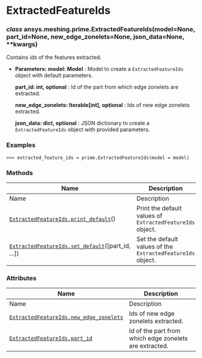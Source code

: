 # ExtractedFeatureIds

<a id="ansys.meshing.prime.ExtractedFeatureIds"></a>

### *class* ansys.meshing.prime.ExtractedFeatureIds(model=None, part_id=None, new_edge_zonelets=None, json_data=None, \*\*kwargs)

Contains ids of the features extracted.

* **Parameters:**
  **model: Model**
  : Model to create a `ExtractedFeatureIds` object with default parameters.

  **part_id: int, optional**
  : Id of the part from which edge zonelets are extracted.

  **new_edge_zonelets: Iterable[int], optional**
  : Ids of new edge zonelets extracted.

  **json_data: dict, optional**
  : JSON dictionary to create a `ExtractedFeatureIds` object with provided parameters.

### Examples

```pycon
>>> extracted_feature_ids = prime.ExtractedFeatureIds(model = model)
```

<!-- !! processed by numpydoc !! -->

### Methods

| Name | Description |
|-----------------------------------------------------------------------------------------------------------------------------------------------------------------|-------------------------------------------------------------|
| Name | Description |
| [`ExtractedFeatureIds.print_default`](ansys.meshing.prime.ExtractedFeatureIds.print_default.md#ansys.meshing.prime.ExtractedFeatureIds.print_default)()         | Print the default values of `ExtractedFeatureIds` object.   |
| [`ExtractedFeatureIds.set_default`](ansys.meshing.prime.ExtractedFeatureIds.set_default.md#ansys.meshing.prime.ExtractedFeatureIds.set_default)([part_id, ...]) | Set the default values of the `ExtractedFeatureIds` object. |

### Attributes

| Name | Description |
|---------------------------------------------------------------------------------------------------------------------------------------------------------------------|--------------------------------------------------------|
| Name | Description |
| [`ExtractedFeatureIds.new_edge_zonelets`](ansys.meshing.prime.ExtractedFeatureIds.new_edge_zonelets.md#ansys.meshing.prime.ExtractedFeatureIds.new_edge_zonelets)   | Ids of new edge zonelets extracted.                    |
| [`ExtractedFeatureIds.part_id`](ansys.meshing.prime.ExtractedFeatureIds.part_id.md#ansys.meshing.prime.ExtractedFeatureIds.part_id)                                 | Id of the part from which edge zonelets are extracted. |
<!-- vale on -->